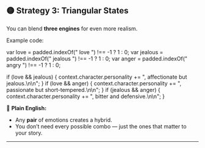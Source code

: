 ## 🟡 Strategy 3: Triangular States

You can blend **three engines** for even more realism.

Example code:

var love = padded.indexOf(" love ") !== -1 ? 1 : 0;
var jealous = padded.indexOf(" jealous ") !== -1 ? 1 : 0;
var anger = padded.indexOf(" angry ") !== -1 ? 1 : 0;

if (love && jealous) {
context.character.personality += ", affectionate but jealous.\n\n";
}
if (love && anger) {
context.character.personality += ", passionate but short-tempered.\n\n";
}
if (jealous && anger) {
context.character.personality += ", bitter and defensive.\n\n";
}

📖 **Plain English:**

* Any **pair** of emotions creates a hybrid.
* You don’t need every possible combo — just the ones that matter to your story.

---
